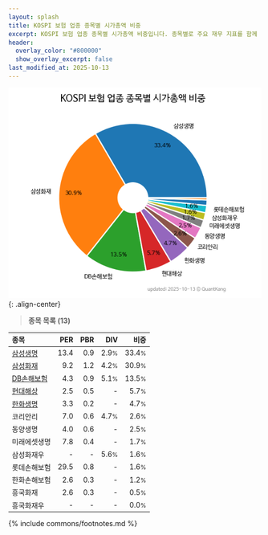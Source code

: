 ```yaml
---
layout: splash
title: KOSPI 보험 업종 종목별 시가총액 비중
excerpt: KOSPI 보험 업종 종목별 시가총액 비중입니다. 종목별로 주요 재무 지표를 함께 표시합니다.
header:
  overlay_color: "#800000"
  show_overlay_excerpt: false
last_modified_at: 2025-10-13
---
```



![KOSPI 보험 업종 종목별 시가총액 비중](/stats/sector/images/kospi_업종_보험_종목.png){: .align-center}


> **종목 목록 (13)**<a id="list"></a>

| **종목** | **PER** | **PBR** | **DIV** | **비중** |
| :------- | ------: | ------: | ------: | -------: |
| [삼성생명](/032830/) | 13.4 | 0.9 | 2.9<small>%</small> | 33.4<small>%</small> |
| [삼성화재](/000810/) | 9.2 | 1.2 | 4.2<small>%</small> | 30.9<small>%</small> |
| [DB손해보험](/005830/) | 4.3 | 0.9 | 5.1<small>%</small> | 13.5<small>%</small> |
| [현대해상](/001450/) | 2.5 | 0.5 | - | 5.7<small>%</small> |
| [한화생명](/088350/) | 3.3 | 0.2 | - | 4.7<small>%</small> |
| 코리안리 | 7.0 | 0.6 | 4.7<small>%</small> | 2.6<small>%</small> |
| 동양생명 | 4.0 | 0.6 | - | 2.5<small>%</small> |
| 미래에셋생명 | 7.8 | 0.4 | - | 1.7<small>%</small> |
| 삼성화재우 | - | - | 5.6<small>%</small> | 1.6<small>%</small> |
| 롯데손해보험 | 29.5 | 0.8 | - | 1.6<small>%</small> |
| 한화손해보험 | 2.6 | 0.3 | - | 1.2<small>%</small> |
| 흥국화재 | 2.6 | 0.3 | - | 0.5<small>%</small> |
| 흥국화재우 | - | - | - | 0.0<small>%</small> |

{% include commons/footnotes.md %}
